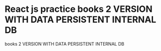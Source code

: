 # React js practice books 2 VERSION WITH DATA PERSISTENT INTERNAL DB
 books 2 VERSION WITH DATA PERSISTENT INTERNAL DB
